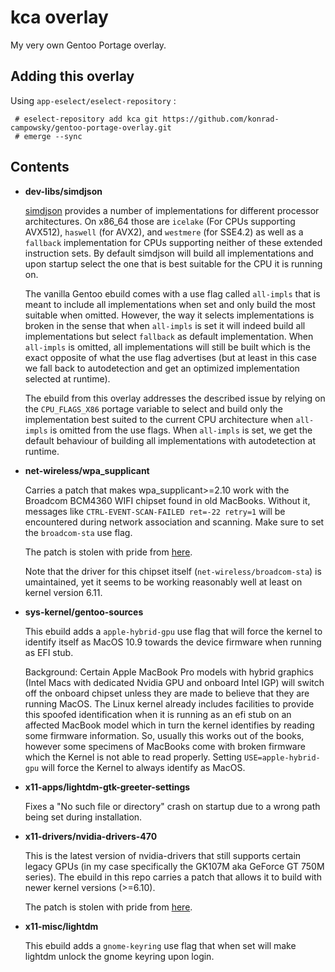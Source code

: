 # kca overlay

My very own Gentoo Portage overlay.

## Adding this overlay

Using `app-eselect/eselect-repository` : 

```
 # eselect-repository add kca git https://github.com/konrad-campowsky/gentoo-portage-overlay.git 
 # emerge --sync
```

## Contents

 - **dev-libs/simdjson**

   [simdjson](https://github.com/simdjson/simdjson) provides a number of implementations for different processor architectures. On x86_64 those are `icelake` (For CPUs supporting AVX512), `haswell` (for AVX2), and `westmere` (for SSE4.2) as well as a `fallback` implementation for CPUs supporting neither of these extended instruction sets. By default simdjson will build all implementations and upon startup select the one that is best suitable for the CPU it is running on. 

   The vanilla Gentoo ebuild comes with a use flag called `all-impls` that is meant to include all implementations when set and only build the most suitable when omitted. However, the way it selects implementations is broken in the sense that when `all-impls` is set it will indeed build all implementations but select `fallback` as default implementation. When `all-impls` is omitted, all implementations will still be built which is the exact opposite of what the use flag advertises (but at least in this case we fall back to autodetection and get an optimized implementation selected at runtime).

   The ebuild from this overlay  addresses the described issue by relying on the `CPU_FLAGS_X86` portage variable to select and build only the implementation best suited to the current CPU architecture when `all-impls` is omitted from the use flags. When `all-impls` is set, we get the default behaviour of building all implementations with autodetection at runtime.
   
 - **net-wireless/wpa_supplicant**

   Carries a patch that makes wpa_supplicant>=2.10 work with the Broadcom BCM4360 WIFI chipset found in old MacBooks. Without it, messages like `CTRL-EVENT-SCAN-FAILED ret=-22 retry=1` will be encountered during network association and scanning. Make sure to set the `broadcom-sta` use flag.

   The patch is stolen with pride from [here](https://forums.gentoo.org/viewtopic-t-1151111-view-previous.html?sid=38cd8dc94693d96f6e56f54fe9231475).

   Note that the driver for this chipset itself (`net-wireless/broadcom-sta`) is umaintained, yet it seems to be working reasonably well at least on kernel version 6.11.

 - **sys-kernel/gentoo-sources** 

   This ebuild adds a `apple-hybrid-gpu` use flag that will force the kernel to identify itself as MacOS 10.9 towards the device firmware when running as EFI stub.

   Background: Certain Apple MacBook Pro models with hybrid graphics (Intel Macs with dedicated Nvidia GPU and onboard Intel IGP) will switch off the onboard chipset unless they are made to believe that they are running MacOS. The Linux kernel already includes facilities to provide this spoofed identification when it is running as an efi stub on an affected MacBook model which in turn the kernel identifies by reading some firmware information. So, usually this works out of the books, however some specimens of MacBooks come with broken firmware which the Kernel is not able to read properly. Setting `USE=apple-hybrid-gpu` will force the Kernel to always identify as MacOS.

 - **x11-apps/lightdm-gtk-greeter-settings**

   Fixes a "No such file or directory" crash on startup due to a wrong path being set during installation.

 - **x11-drivers/nvidia-drivers-470**

   This is the latest version of nvidia-drivers that still supports certain legacy GPUs (in my case specifically the GK107M aka GeForce GT 750M series). The ebuild in this repo carries a patch that allows it to build with newer kernel versions (>=6.10).

   The patch is stolen with pride from [here](https://forums.developer.nvidia.com/t/gpl-only-symbols-follow-pte-and-rcu-read-unlock-prevent-470-256-02-to-build-with-kernel-6-10/300052/5).

 - **x11-misc/lightdm**

   This ebuild adds a `gnome-keyring` use flag that when set will make lightdm unlock the gnome keyring upon login.

